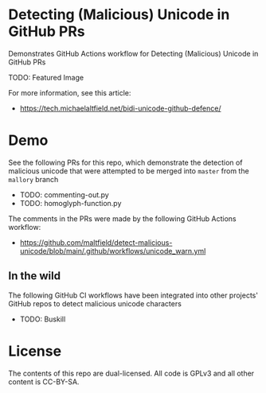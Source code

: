 # Detecting (Malicious) Unicode in GitHub PRs

Demonstrates GitHub Actions workflow for Detecting (Malicious) Unicode in GitHub PRs

TODO: Featured Image

For more information, see this article:

 *  https://tech.michaelaltfield.net/bidi-unicode-github-defence/

# Demo

See the following PRs for this repo, which demonstrate the detection of malicious unicode that were attempted to be merged into `master` from the `mallory` branch

 * TODO: commenting-out.py
 * TODO: homoglyph-function.py

The comments in the PRs were made by the following GitHub Actions workflow:

 * https://github.com/maltfield/detect-malicious-unicode/blob/main/.github/workflows/unicode_warn.yml

## In the wild

The following GitHub CI workflows have been integrated into other projects' GitHub repos to detect malicious unicode characters

 * TODO: Buskill

# License

The contents of this repo are dual-licensed. All code is GPLv3 and all other content is CC-BY-SA.


